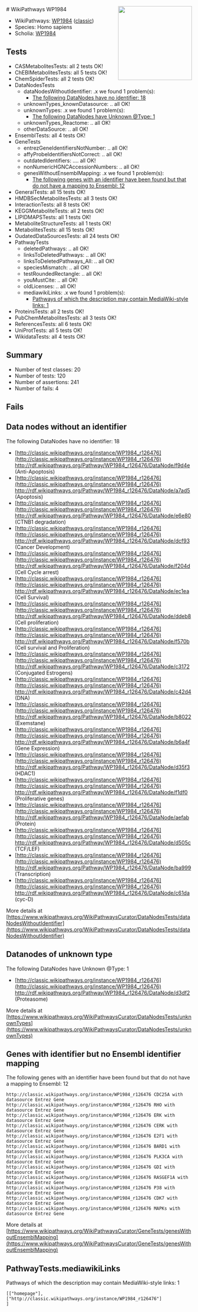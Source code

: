 <img style="float: right; width: 200px" src="https://upload.wikimedia.org/wikipedia/commons/thumb/8/83/Wplogo_with_text_500.png/640px-Wplogo_with_text_500.png" />
# WikiPathways WP1984

* WikiPathways: [WP1984](https://wikipathways.org/pathways/WP1984) ([classic](https://classic.wikipathways.org/instance/WP1984))
* Species: Homo sapiens
* Scholia: [WP1984](https://scholia.toolforge.org/wikipathways/WP1984)
## Tests
* CASMetabolitesTests: all 2 tests OK!
* ChEBIMetabolitesTests: all 5 tests OK!
* ChemSpiderTests: all 2 tests OK!
* DataNodesTests
    * dataNodesWithoutIdentifier: .x we found 1 problem(s):
        * [The following DataNodes have no identifier: 18](#8792c498)
    * unknownTypes_knownDatasource: .. all OK!
    * unknownTypes: .x we found 1 problem(s):
        * [The following DataNodes have Unknown @Type: 1](#839973df)
    * unknownTypes_Reactome: .. all OK!
    * otherDataSource: .. all OK!
* EnsemblTests: all 4 tests OK!
* GeneTests
    * entrezGeneIdentifiersNotNumber: .. all OK!
    * affyProbeIdentifiersNotCorrect: .. all OK!
    * outdatedIdentifiers: .... all OK!
    * nonNumericHGNCAccessionNumbers: .. all OK!
    * genesWithoutEnsemblMapping: .x we found 1 problem(s):
        * [The following genes with an identifier have been found but that do not have a mapping to Ensembl: 12](#c4e5430f)
* GeneralTests: all 15 tests OK!
* HMDBSecMetabolitesTests: all 3 tests OK!
* InteractionTests: all 8 tests OK!
* KEGGMetaboliteTests: all 2 tests OK!
* LIPIDMAPSTests: all 1 tests OK!
* MetaboliteStructureTests: all 1 tests OK!
* MetabolitesTests: all 15 tests OK!
* OudatedDataSourcesTests: all 24 tests OK!
* PathwayTests
    * deletedPathways: .. all OK!
    * linksToDeletedPathways: .. all OK!
    * linksToDeletedPathways_All: .. all OK!
    * speciesMismatch: .. all OK!
    * testRoundedRectangle: .. all OK!
    * youMustCite: .. all OK!
    * oldLicenses: .. all OK!
    * mediawikiLinks: .x we found 1 problem(s):
        * [Pathways of which the description may contain MediaWiki-style links: 1](#da69cf45)
* ProteinsTests: all 2 tests OK!
* PubChemMetabolitesTests: all 3 tests OK!
* ReferencesTests: all 6 tests OK!
* UniProtTests: all 5 tests OK!
* WikidataTests: all 4 tests OK!


## Summary

* Number of test classes: 20
* Number of tests: 120
* Number of assertions: 241
* Number of fails: 4

## Fails

<a name="8792c498" />

## Data nodes without an identifier

The following DataNodes have no identifier: 18

* [http://classic.wikipathways.org/instance/WP1984_r126476](http://classic.wikipathways.org/instance/WP1984_r126476) http://rdf.wikipathways.org/Pathway/WP1984_r126476/DataNode/f9d4e (Anti-Apoptosis)
* [http://classic.wikipathways.org/instance/WP1984_r126476](http://classic.wikipathways.org/instance/WP1984_r126476) http://rdf.wikipathways.org/Pathway/WP1984_r126476/DataNode/a7ad5 (Apoptosis)
* [http://classic.wikipathways.org/instance/WP1984_r126476](http://classic.wikipathways.org/instance/WP1984_r126476) http://rdf.wikipathways.org/Pathway/WP1984_r126476/DataNode/e6e80 (CTNB1 degradation)
* [http://classic.wikipathways.org/instance/WP1984_r126476](http://classic.wikipathways.org/instance/WP1984_r126476) http://rdf.wikipathways.org/Pathway/WP1984_r126476/DataNode/dcf93 (Cancer Development)
* [http://classic.wikipathways.org/instance/WP1984_r126476](http://classic.wikipathways.org/instance/WP1984_r126476) http://rdf.wikipathways.org/Pathway/WP1984_r126476/DataNode/f204d (Cell Cycle arrest)
* [http://classic.wikipathways.org/instance/WP1984_r126476](http://classic.wikipathways.org/instance/WP1984_r126476) http://rdf.wikipathways.org/Pathway/WP1984_r126476/DataNode/ec1ea (Cell Survival)
* [http://classic.wikipathways.org/instance/WP1984_r126476](http://classic.wikipathways.org/instance/WP1984_r126476) http://rdf.wikipathways.org/Pathway/WP1984_r126476/DataNode/ddeb8 (Cell proliferation)
* [http://classic.wikipathways.org/instance/WP1984_r126476](http://classic.wikipathways.org/instance/WP1984_r126476) http://rdf.wikipathways.org/Pathway/WP1984_r126476/DataNode/f570b (Cell survival and Proliferation)
* [http://classic.wikipathways.org/instance/WP1984_r126476](http://classic.wikipathways.org/instance/WP1984_r126476) http://rdf.wikipathways.org/Pathway/WP1984_r126476/DataNode/c3172 (Conjugated Estrogens)
* [http://classic.wikipathways.org/instance/WP1984_r126476](http://classic.wikipathways.org/instance/WP1984_r126476) http://rdf.wikipathways.org/Pathway/WP1984_r126476/DataNode/c42d4 (DNA)
* [http://classic.wikipathways.org/instance/WP1984_r126476](http://classic.wikipathways.org/instance/WP1984_r126476) http://rdf.wikipathways.org/Pathway/WP1984_r126476/DataNode/b8022 (Exemstane)
* [http://classic.wikipathways.org/instance/WP1984_r126476](http://classic.wikipathways.org/instance/WP1984_r126476) http://rdf.wikipathways.org/Pathway/WP1984_r126476/DataNode/b6a4f (Gene Expression)
* [http://classic.wikipathways.org/instance/WP1984_r126476](http://classic.wikipathways.org/instance/WP1984_r126476) http://rdf.wikipathways.org/Pathway/WP1984_r126476/DataNode/d35f3 (HDAC1)
* [http://classic.wikipathways.org/instance/WP1984_r126476](http://classic.wikipathways.org/instance/WP1984_r126476) http://rdf.wikipathways.org/Pathway/WP1984_r126476/DataNode/f1df0 (Proliferative genes)
* [http://classic.wikipathways.org/instance/WP1984_r126476](http://classic.wikipathways.org/instance/WP1984_r126476) http://rdf.wikipathways.org/Pathway/WP1984_r126476/DataNode/aefab (Protein)
* [http://classic.wikipathways.org/instance/WP1984_r126476](http://classic.wikipathways.org/instance/WP1984_r126476) http://rdf.wikipathways.org/Pathway/WP1984_r126476/DataNode/d505c (TCF/LEF)
* [http://classic.wikipathways.org/instance/WP1984_r126476](http://classic.wikipathways.org/instance/WP1984_r126476) http://rdf.wikipathways.org/Pathway/WP1984_r126476/DataNode/ba999 (Transcription)
* [http://classic.wikipathways.org/instance/WP1984_r126476](http://classic.wikipathways.org/instance/WP1984_r126476) http://rdf.wikipathways.org/Pathway/WP1984_r126476/DataNode/c61da (cyc-D)


More details at [https://www.wikipathways.org/WikiPathwaysCurator/DataNodesTests/dataNodesWithoutIdentifier](https://www.wikipathways.org/WikiPathwaysCurator/DataNodesTests/dataNodesWithoutIdentifier)

<a name="839973df" />

## Datanodes of unknown type

The following DataNodes have Unknown @Type: 1

* [http://classic.wikipathways.org/instance/WP1984_r126476](http://classic.wikipathways.org/instance/WP1984_r126476) http://rdf.wikipathways.org/Pathway/WP1984_r126476/DataNode/d3df2 (Proteasome)


More details at [https://www.wikipathways.org/WikiPathwaysCurator/DataNodesTests/unknownTypes](https://www.wikipathways.org/WikiPathwaysCurator/DataNodesTests/unknownTypes)

<a name="c4e5430f" />

## Genes with identifier but no Ensembl identifier mapping

The following genes with an identifier have been found but that do not have a mapping to Ensembl: 12
```
http://classic.wikipathways.org/instance/WP1984_r126476 CDC25A with datasource Entrez Gene
http://classic.wikipathways.org/instance/WP1984_r126476 RHO with datasource Entrez Gene
http://classic.wikipathways.org/instance/WP1984_r126476 ERK with datasource Entrez Gene
http://classic.wikipathways.org/instance/WP1984_r126476 CERK with datasource Entrez Gene
http://classic.wikipathways.org/instance/WP1984_r126476 E2F1 with datasource Entrez Gene
http://classic.wikipathways.org/instance/WP1984_r126476 BARD1 with datasource Entrez Gene
http://classic.wikipathways.org/instance/WP1984_r126476 PLK3CA with datasource Entrez Gene
http://classic.wikipathways.org/instance/WP1984_r126476 GDI with datasource Entrez Gene
http://classic.wikipathways.org/instance/WP1984_r126476 RASGEF1A with datasource Entrez Gene
http://classic.wikipathways.org/instance/WP1984_r126476 P38 with datasource Entrez Gene
http://classic.wikipathways.org/instance/WP1984_r126476 CDK7 with datasource Entrez Gene
http://classic.wikipathways.org/instance/WP1984_r126476 MAPKs with datasource Entrez Gene
```

More details at [https://www.wikipathways.org/WikiPathwaysCurator/GeneTests/genesWithoutEnsemblMapping](https://www.wikipathways.org/WikiPathwaysCurator/GeneTests/genesWithoutEnsemblMapping)

<a name="da69cf45" />

## PathwayTests.mediawikiLinks

Pathways of which the description may contain MediaWiki-style links: 1
```
[["homepage"],
["http://classic.wikipathways.org/instance/WP1984_r126476"]
]
```

